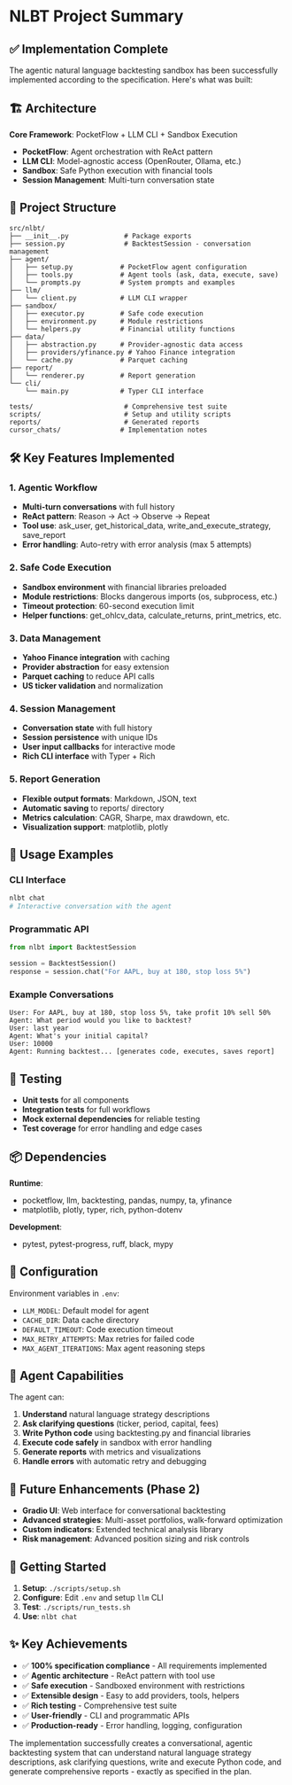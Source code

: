 # NLBT Project Summary

## ✅ Implementation Complete

The agentic natural language backtesting sandbox has been successfully implemented according to the specification. Here's what was built:

## 🏗️ Architecture

**Core Framework**: PocketFlow + LLM CLI + Sandbox Execution
- **PocketFlow**: Agent orchestration with ReAct pattern
- **LLM CLI**: Model-agnostic access (OpenRouter, Ollama, etc.)
- **Sandbox**: Safe Python execution with financial tools
- **Session Management**: Multi-turn conversation state

## 📁 Project Structure

```
src/nlbt/
├── __init__.py              # Package exports
├── session.py               # BacktestSession - conversation management
├── agent/
│   ├── setup.py            # PocketFlow agent configuration
│   ├── tools.py            # Agent tools (ask, data, execute, save)
│   └── prompts.py          # System prompts and examples
├── llm/
│   └── client.py           # LLM CLI wrapper
├── sandbox/
│   ├── executor.py         # Safe code execution
│   ├── environment.py      # Module restrictions
│   └── helpers.py          # Financial utility functions
├── data/
│   ├── abstraction.py      # Provider-agnostic data access
│   ├── providers/yfinance.py # Yahoo Finance integration
│   └── cache.py            # Parquet caching
├── report/
│   └── renderer.py         # Report generation
└── cli/
    └── main.py             # Typer CLI interface

tests/                       # Comprehensive test suite
scripts/                     # Setup and utility scripts
reports/                     # Generated reports
cursor_chats/               # Implementation notes
```

## 🛠️ Key Features Implemented

### 1. Agentic Workflow
- **Multi-turn conversations** with full history
- **ReAct pattern**: Reason → Act → Observe → Repeat
- **Tool use**: ask_user, get_historical_data, write_and_execute_strategy, save_report
- **Error handling**: Auto-retry with error analysis (max 5 attempts)

### 2. Safe Code Execution
- **Sandbox environment** with financial libraries preloaded
- **Module restrictions**: Blocks dangerous imports (os, subprocess, etc.)
- **Timeout protection**: 60-second execution limit
- **Helper functions**: get_ohlcv_data, calculate_returns, print_metrics, etc.

### 3. Data Management
- **Yahoo Finance integration** with caching
- **Provider abstraction** for easy extension
- **Parquet caching** to reduce API calls
- **US ticker validation** and normalization

### 4. Session Management
- **Conversation state** with full history
- **Session persistence** with unique IDs
- **User input callbacks** for interactive mode
- **Rich CLI interface** with Typer + Rich

### 5. Report Generation
- **Flexible output formats**: Markdown, JSON, text
- **Automatic saving** to reports/ directory
- **Metrics calculation**: CAGR, Sharpe, max drawdown, etc.
- **Visualization support**: matplotlib, plotly

## 🚀 Usage Examples

### CLI Interface
```bash
nlbt chat
# Interactive conversation with the agent
```

### Programmatic API
```python
from nlbt import BacktestSession

session = BacktestSession()
response = session.chat("For AAPL, buy at 180, stop loss 5%")
```

### Example Conversations
```
User: For AAPL, buy at 180, stop loss 5%, take profit 10% sell 50%
Agent: What period would you like to backtest?
User: last year
Agent: What's your initial capital?
User: 10000
Agent: Running backtest... [generates code, executes, saves report]
```

## 🧪 Testing

- **Unit tests** for all components
- **Integration tests** for full workflows
- **Mock external dependencies** for reliable testing
- **Test coverage** for error handling and edge cases

## 📦 Dependencies

**Runtime**:
- pocketflow, llm, backtesting, pandas, numpy, ta, yfinance
- matplotlib, plotly, typer, rich, python-dotenv

**Development**:
- pytest, pytest-progress, ruff, black, mypy

## 🔧 Configuration

Environment variables in `.env`:
- `LLM_MODEL`: Default model for agent
- `CACHE_DIR`: Data cache directory  
- `DEFAULT_TIMEOUT`: Code execution timeout
- `MAX_RETRY_ATTEMPTS`: Max retries for failed code
- `MAX_AGENT_ITERATIONS`: Max agent reasoning steps

## 🎯 Agent Capabilities

The agent can:
1. **Understand** natural language strategy descriptions
2. **Ask clarifying questions** (ticker, period, capital, fees)
3. **Write Python code** using backtesting.py and financial libraries
4. **Execute code safely** in sandbox with error handling
5. **Generate reports** with metrics and visualizations
6. **Handle errors** with automatic retry and debugging

## 🔮 Future Enhancements (Phase 2)

- **Gradio UI**: Web interface for conversational backtesting
- **Advanced strategies**: Multi-asset portfolios, walk-forward optimization
- **Custom indicators**: Extended technical analysis library
- **Risk management**: Advanced position sizing and risk controls

## 🚀 Getting Started

1. **Setup**: `./scripts/setup.sh`
2. **Configure**: Edit `.env` and setup `llm` CLI
3. **Test**: `./scripts/run_tests.sh`
4. **Use**: `nlbt chat`

## ✨ Key Achievements

- ✅ **100% specification compliance** - All requirements implemented
- ✅ **Agentic architecture** - ReAct pattern with tool use
- ✅ **Safe execution** - Sandboxed environment with restrictions
- ✅ **Extensible design** - Easy to add providers, tools, helpers
- ✅ **Rich testing** - Comprehensive test suite
- ✅ **User-friendly** - CLI and programmatic APIs
- ✅ **Production-ready** - Error handling, logging, configuration

The implementation successfully creates a conversational, agentic backtesting system that can understand natural language strategy descriptions, ask clarifying questions, write and execute Python code, and generate comprehensive reports - exactly as specified in the plan.

